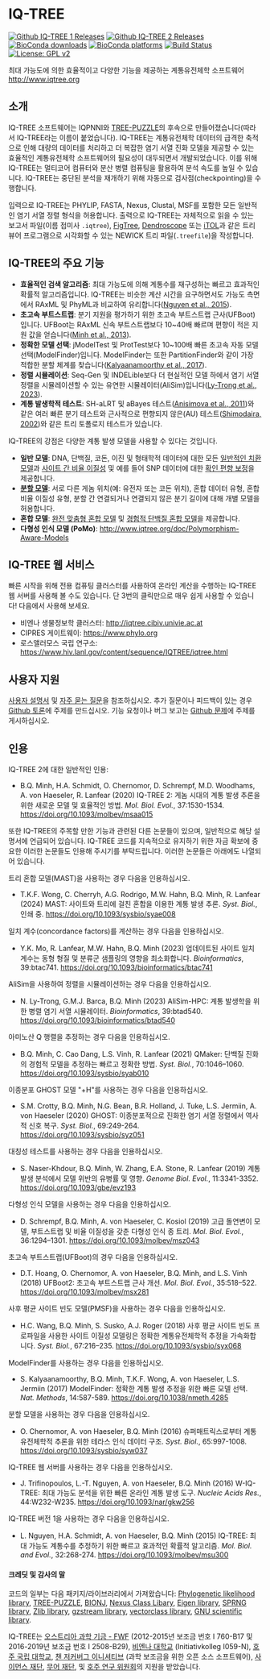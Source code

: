 IQ-TREE
=======

[![Github IQ-TREE 1 Releases](https://img.shields.io/github/downloads/Cibiv/IQ-TREE/total.svg?style=social&logo=github&label=iqtree1%20download)](https://github.com/Cibiv/IQ-TREE/releases)
[![Github IQ-TREE 2 Releases](https://img.shields.io/github/downloads/iqtree/iqtree2/total.svg?style=social&logo=github&label=iqtree2%20download)](https://github.com/iqtree/iqtree2/releases)
[![BioConda downloads](https://img.shields.io/conda/dn/bioconda/iqtree.svg?style=flag&label=BioConda%20install)](https://anaconda.org/bioconda/iqtree)
[![BioConda platforms](https://img.shields.io/conda/pn/bioconda/iqtree?style=flag)](https://github.com/bioconda/bioconda-recipes/tree/master/recipes/iqtree)
[![Build Status](https://github.com/iqtree/iqtree2/workflows/Build/badge.svg)](https://github.com/iqtree/iqtree2/actions)
[![License: GPL v2](https://img.shields.io/badge/License-GPL%20v2-blue.svg)](https://www.gnu.org/licenses/old-licenses/gpl-2.0.en.html)

최대 가능도에 의한 효율적이고 다양한 기능을 제공하는 계통유전체학 소프트웨어 <http://www.iqtree.org>

소개
------------

IQ-TREE 소프트웨어는 IQPNNI와 [TREE-PUZZLE](http://www.tree-puzzle.de)의 후속으로 만들어졌습니다(따라서 IQ-TREE라는 이름이 붙었습니다). IQ-TREE는 계통유전체학 데이터의 급격한 축적으로 인해 대량의 데이터를 처리하고 더 복잡한 염기 서열 진화 모델을 제공할 수 있는 효율적인 계통유전체학 소프트웨어의 필요성이 대두되면서 개발되었습니다. 이를 위해 IQ-TREE는 멀티코어 컴퓨터와 분산 병렬 컴퓨팅을 활용하여 분석 속도를 높일 수 있습니다. IQ-TREE는 중단된 분석을 재개하기 위해 자동으로 검사점(checkpointing)을 수행합니다.

입력으로 IQ-TREE는 PHYLIP, FASTA, Nexus, Clustal, MSF를 포함한 모든 일반적인 염기 서열 정렬 형식을 허용합니다. 출력으로 IQ-TREE는 자체적으로 읽을 수 있는 보고서 파일(이름 접미사 `.iqtree`), [FigTree](http://tree.bio.ed.ac.uk/software/figtree/), [Dendroscope](http://dendroscope.org) 또는 [iTOL](http://itol.embl.de)과 같은 트리 뷰어 프로그램으로 시각화할 수 있는 NEWICK 트리 파일(`.treefile`)을 작성합니다.


IQ-TREE의 주요 기능
-----------------------

* __효율적인 검색 알고리즘__: 최대 가능도에 의해 계통수를 재구성하는 빠르고 효과적인 확률적 알고리즘입니다. IQ-TREE는 비슷한 계산 시간을 요구하면서도 가능도 측면에서 RAxML 및 PhyML과 비교하여 유리합니다([Nguyen et al., 2015]).
* __초고속 부트스트랩__: 분기 지원을 평가하기 위한 초고속 부트스트랩 근사(UFBoot)입니다. UFBoot는 RAxML 신속 부트스트랩보다 10~40배 빠르며 편향이 적은 지원 값을 얻습니다([Minh et al., 2013]).
* __정확한 모델 선택__: jModelTest 및 ProtTest보다 10~100배 빠른 초고속 자동 모델 선택(ModelFinder)입니다. ModelFinder는 또한 PartitionFinder와 같이 가장 적합한 분할 체계를 찾습니다([Kalyaanamoorthy et al., 2017]).
* __정렬 시뮬레이션__: Seq-Gen 및 INDELible보다 더 현실적인 모델 하에서 염기 서열 정렬을 시뮬레이션할 수 있는 유연한 시뮬레이터(AliSim)입니다([Ly-Trong et al., 2023]).
* __계통 발생학적 테스트__: SH-aLRT 및 aBayes 테스트([Anisimova et al., 2011])와 같은 여러 빠른 분기 테스트와 근사적으로 편향되지 않은(AU) 테스트([Shimodaira, 2002])와 같은 트리 토폴로지 테스트가 있습니다.


IQ-TREE의 강점은 다양한 계통 발생 모델을 사용할 수 있다는 것입니다.

* __일반 모델__: DNA, 단백질, 코돈, 이진 및 형태학적 데이터에 대한 모든 [일반적인 치환 모델](http://www.iqtree.org/doc/Substitution-Models)과 [사이트 간 비율 이질성](http://www.iqtree.org/doc/Substitution-Models#rate-heterogeneity-across-sites) 및 예를 들어 SNP 데이터에 대한 [확인 편향 보정](http://www.iqtree.org/doc/Substitution-Models#ascertainment-bias-correction)을 제공합니다.
* __[분할 모델](http://www.iqtree.org/doc/Complex-Models/#partition-models)__: 서로 다른 게놈 위치(예: 유전자 또는 코돈 위치), 혼합 데이터 유형, 혼합 비율 이질성 유형, 분할 간 연결되거나 연결되지 않은 분기 길이에 대해 개별 모델을 허용합니다.
* __혼합 모델__: [완전 맞춤형 혼합 모델](http://www.iqtree.org/doc/Complex-Models#mixture-models) 및 [경험적 단백질 혼합 모델](http://www.iqtree.org/doc/Substitution-Models#protein-models)을 제공합니다.
* __다형성 인식 모델 (PoMo)__: <http://www.iqtree.org/doc/Polymorphism-Aware-Models>


IQ-TREE 웹 서비스
-------------------

빠른 시작을 위해 전용 컴퓨팅 클러스터를 사용하여 온라인 계산을 수행하는 IQ-TREE 웹 서버를 사용해 볼 수도 있습니다. 단 3번의 클릭만으로 매우 쉽게 사용할 수 있습니다! 다음에서 사용해 보세요.

* 비엔나 생물정보학 클러스터: <http://iqtree.cibiv.univie.ac.at>
* CIPRES 게이트웨이: <https://www.phylo.org>
* 로스앨러모스 국립 연구소: <https://www.hiv.lanl.gov/content/sequence/IQTREE/iqtree.html>

사용자 지원
------------

[사용자 설명서](http://www.iqtree.org/doc/) 및 [자주 묻는 질문](http://www.iqtree.org/doc/Frequently-Asked-Questions)을 참조하십시오. 추가 질문이나 피드백이 있는 경우 [Github 토론](https://github.com/iqtree/iqtree2/discussions)에 주제를 만드십시오. 기능 요청이나 버그 보고는 [Github 문제](https://github.com/iqtree/iqtree2/issues)에 주제를 게시하십시오.

인용
---------

IQ-TREE 2에 대한 일반적인 인용:

* B.Q. Minh, H.A. Schmidt, O. Chernomor, D. Schrempf, M.D. Woodhams, A. von Haeseler, R. Lanfear (2020) 
  IQ-TREE 2: 게놈 시대의 계통 발생 추론을 위한 새로운 모델 및 효율적인 방법.
  *Mol. Biol. Evol.*, 37:1530-1534. <https://doi.org/10.1093/molbev/msaa015>

또한 IQ-TREE의 주목할 만한 기능과 관련된 다른 논문들이 있으며, 일반적으로 해당 설명서에 언급되어 있습니다. IQ-TREE 코드를 지속적으로 유지하기 위한 자금 확보에 중요한 이러한 논문들도 인용해 주시기를 부탁드립니다. 이러한 논문들은 아래에도 나열되어 있습니다.

트리 혼합 모델(MAST)을 사용하는 경우 다음을 인용하십시오.

* T.K.F. Wong, C. Cherryh, A.G. Rodrigo, M.W. Hahn, B.Q. Minh, R. Lanfear (2024)
  MAST: 사이트와 트리에 걸친 혼합을 이용한 계통 발생 추론.
  _Syst. Biol._, 인쇄 중. <https://doi.org/10.1093/sysbio/syae008>

일치 계수(concordance factors)를 계산하는 경우 다음을 인용하십시오.

* Y.K. Mo, R. Lanfear, M.W. Hahn, B.Q. Minh (2023)
  업데이트된 사이트 일치 계수는 동형 형질 및 분류군 샘플링의 영향을 최소화합니다.
  _Bioinformatics_, 39:btac741. <https://doi.org/10.1093/bioinformatics/btac741>

AliSim을 사용하여 정렬을 시뮬레이션하는 경우 다음을 인용하십시오.

* N. Ly-Trong, G.M.J. Barca, B.Q. Minh (2023)
  AliSim-HPC: 계통 발생학을 위한 병렬 염기 서열 시뮬레이터.
  *Bioinformatics*, 39:btad540. <https://doi.org/10.1093/bioinformatics/btad540>

아미노산 Q 행렬을 추정하는 경우 다음을 인용하십시오.

* B.Q. Minh, C. Cao Dang, L.S. Vinh, R. Lanfear (2021)
  QMaker: 단백질 진화의 경험적 모델을 추정하는 빠르고 정확한 방법.
  _Syst. Biol._, 70:1046–1060. <https://doi.org/10.1093/sysbio/syab010>

이종분포 GHOST 모델 "+H"를 사용하는 경우 다음을 인용하십시오.

* S.M. Crotty, B.Q. Minh, N.G. Bean, B.R. Holland, J. Tuke, L.S. Jermiin, A. von Haeseler (2020)
  GHOST: 이종분포적으로 진화한 염기 서열 정렬에서 역사적 신호 복구.
  _Syst. Biol._, 69:249-264. <https://doi.org/10.1093/sysbio/syz051>

대칭성 테스트를 사용하는 경우 다음을 인용하십시오.

* S. Naser-Khdour, B.Q. Minh, W. Zhang, E.A. Stone, R. Lanfear (2019) 
  계통 발생 분석에서 모델 위반의 유병률 및 영향.
  *Genome Biol. Evol.*, 11:3341-3352. <https://doi.org/10.1093/gbe/evz193>

다형성 인식 모델을 사용하는 경우 다음을 인용하십시오.

* D. Schrempf, B.Q. Minh, A. von Haeseler, C. Kosiol (2019) 
  고급 돌연변이 모델, 부트스트랩 및 비율 이질성을 갖춘 다형성 인식 종 트리.
  *Mol. Biol. Evol.*, 36:1294–1301. <https://doi.org/10.1093/molbev/msz043>

초고속 부트스트랩(UFBoot)의 경우 다음을 인용하십시오.

* D.T. Hoang, O. Chernomor, A. von Haeseler, B.Q. Minh, and L.S. Vinh (2018) 
  UFBoot2: 초고속 부트스트랩 근사 개선.
  *Mol. Biol. Evol.*, 35:518–522. <https://doi.org/10.1093/molbev/msx281>

사후 평균 사이트 빈도 모델(PMSF)을 사용하는 경우 다음을 인용하십시오.

* H.C. Wang, B.Q. Minh, S. Susko, A.J. Roger (2018) 
  사후 평균 사이트 빈도 프로파일을 사용한 사이트 이질성 모델링은 정확한 계통유전체학적 추정을 가속화합니다.
  *Syst. Biol.*, 67:216–235. <https://doi.org/10.1093/sysbio/syx068>

ModelFinder를 사용하는 경우 다음을 인용하십시오.

* S. Kalyaanamoorthy, B.Q. Minh, T.K.F. Wong, A. von Haeseler, L.S. Jermiin (2017) 
  ModelFinder: 정확한 계통 발생 추정을 위한 빠른 모델 선택.
  *Nat. Methods*, 14:587-589. <https://doi.org/10.1038/nmeth.4285>

분할 모델을 사용하는 경우 다음을 인용하십시오.

* O. Chernomor, A. von Haeseler, B.Q. Minh (2016) 
  슈퍼매트릭스로부터 계통유전체학적 추론을 위한 테라스 인식 데이터 구조.
  *Syst. Biol.*, 65:997-1008. <https://doi.org/10.1093/sysbio/syw037>

IQ-TREE 웹 서버를 사용하는 경우 다음을 인용하십시오.

* J. Trifinopoulos, L.-T. Nguyen, A. von Haeseler, B.Q. Minh (2016) 
  W-IQ-TREE: 최대 가능도 분석을 위한 빠른 온라인 계통 발생 도구.
  *Nucleic Acids Res.*, 44:W232-W235. <https://doi.org/10.1093/nar/gkw256>

IQ-TREE 버전 1을 사용하는 경우 다음을 인용하십시오.

* L. Nguyen, H.A. Schmidt, A. von Haeseler, B.Q. Minh (2015)
  IQ-TREE: 최대 가능도 계통수를 추정하기 위한 빠르고 효과적인 확률적 알고리즘.
  _Mol. Biol. and Evol._, 32:268-274. <https://doi.org/10.1093/molbev/msu300>

#### 크레딧 및 감사의 말

코드의 일부는 다음 패키지/라이브러리에서 가져왔습니다: [Phylogenetic likelihood library](http://www.libpll.org), [TREE-PUZZLE](http://www.tree-puzzle.de),
[BIONJ](http://dx.doi.org/10.1093/oxfordjournals.molbev.a025808), [Nexus Class Libary](http://dx.doi.org/10.1093/bioinformatics/btg319), [Eigen library](http://eigen.tuxfamily.org/),
[SPRNG library](http://www.sprng.org), [Zlib library](http://www.zlib.net), [gzstream library](http://www.cs.unc.edu/Research/compgeom/gzstream/), [vectorclass library](http://www.agner.org/optimize/), [GNU scientific library](https://www.gnu.org/software/gsl/).


IQ-TREE는 [오스트리아 과학 기금 - FWF](http://www.fwf.ac.at/)
(2012-2015년 보조금 번호 I 760-B17 및 2016-2019년 보조금 번호 I 2508-B29),
[비엔나 대학교](https://www.univie.ac.at/) (Initiativkolleg I059-N),
[호주 국립 대학교](https://www.anu.edu.au),
[챈 저커버그 이니셔티브](https://chanzuckerberg.com) (과학 보조금을 위한 오픈 소스 소프트웨어),
[사이먼스 재단](https://www.simonsfoundation.org), [무어 재단](https://www.moore.org),
및 [호주 연구 위원회](https://www.arc.gov.au)의 지원을 받았습니다.


[Anisimova et al., 2011]: http://dx.doi.org/10.1093/sysbio/syr041
[Guindon et al., 2010]: http://dx.doi.org/10.1093/sysbio/syq010
[Kalyaanamoorthy et al., 2017]: https://doi.org/10.1038/nmeth.4285
[Ly-Trong et al., 2023]: https://doi.org/10.1093/bioinformatics/btad540
[Minh et al., 2013]: http://dx.doi.org/10.1093/molbev/mst024
[Nguyen et al., 2015]: http://dx.doi.org/10.1093/molbev/msu300
[Shimodaira, 2002]: http://dx.doi.org/10.1080/10635150290069913
